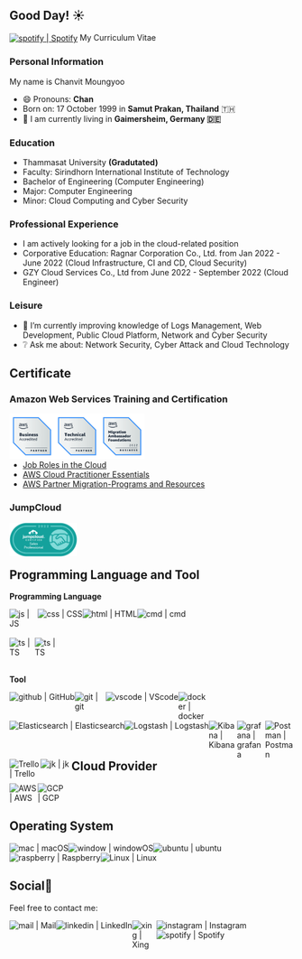 ## Good Day! :sunny:

[<img align="center" alt="spotify | Spotify" width="40px" src="https://cdn-icons-png.flaticon.com/128/2195/2195529.png" />](https://chanvitbkk.notion.site/Chanvit-Moungyoo-s-CV-985892df09054b45bae5ac51ceac49de?pvs=4)
My Curriculum Vitae
### Personal Information
My name is Chanvit Moungyoo
- 😄 Pronouns: **Chan**
- Born on: 17 October 1999 in **Samut Prakan, Thailand** 🇹🇭
- 🔭 I am currently living in **Gaimersheim, Germany 🇩🇪**

### Education
- Thammasat University **(Gradutated)**
- Faculty: Sirindhorn International Institute of Technology
- Bachelor of Engineering (Computer Engineering)
- Major: Computer Engineering
- Minor: Cloud Computing and Cyber Security

### Professional Experience
- I am actively looking for a job in the cloud-related position
- Corporative Education: Ragnar Corporation Co., Ltd. from Jan 2022 - June 2022 (Cloud Infrastructure, CI and CD, Cloud Security)
- GZY Cloud Services Co., Ltd from June 2022 - September 2022 (Cloud Engineer)

### Leisure
- 🌱 I’m currently improving knowledge of Logs Management, Web Development, Public Cloud Platform, Network and Cyber Security
- ❔ Ask me about: Network Security, Cyber Attack and Cloud Technology

## Certificate

### Amazon Web Services Training and Certification

[<img align="left" alt="aws | aws_accri_business" width="80px" src="Assets/AWS/badge2.png" />](https://www.credly.com/badges/a677e930-6cc3-4f1d-852a-698cfd17bd16/public_url)
[<img align="left" alt="aws | aws_accri_tech" width="80px" src="Assets/AWS/badge1.png" />](https://www.credly.com/badges/67cc11b6-3654-4b8b-9825-794a6bfb6cd0?source=linked_in_profile)
[<img align="left" alt="aws | aws_migration" width="80px" src="Assets/AWS/badge3.png" />](https://www.credly.com/badges/8fc09392-8f30-4b18-8ff2-5887fa2896f3/public_url) <br><br><br>
<br>
* [Job Roles in the Cloud](Assets/AWS/AWS_Certificate_3.pdf)
* [AWS Cloud Practitioner Essentials](Assets/AWS/AWS_Certificate_4pdf.pdf)
* [AWS Partner Migration-Programs and Resources](Assets/AWS/AWS_Certificate_5.pdf)


<!-- * Job Roles in the Cloud -->
<!-- * AWS Cloud Practitioner Essentials
* AWS Partner Migration-Programs and Resources -->
### JumpCloud
 [<img align="left" alt="jumpcloud | jumpcloud" width="120px" src="Assets/JumpCloud/Badge.png" />](https://university.jumpcloud.com/certificates/9uu3vrfagd)
<br>
<br>
<br>
## Programming Language and Tool

 **Programming Language**

<img align="left" alt="js | JS" width="50px" src="https://img.icons8.com/?size=512&id=108784&format=png" />

<img align="left" alt="css | CSS" width="px" src="https://img.icons8.com/color/48/000000/css3.png" />
<img align="left" alt="html | HTML" width="px" src="https://img.icons8.com/color/48/000000/source-code.png" />
<img align="left" alt="cmd | cmd" width="px" src="https://img.icons8.com/fluency/48/000000/console.png" /> <br> <br> <br>
<img align="left" alt="ts | TS" width="45px" src="https://img.icons8.com/?size=512&id=13441&format=png" />
<img align="left" alt="ts | TS" width="40px" src="https://cdn-icons-png.flaticon.com/128/5968/5968381.png" />


<br>
<br>
<br>


**Tool**

<img align="left" alt="github | GitHub" width="px" src="https://img.icons8.com/fluency/48/000000/github.png" />
<img align="left" alt="git | git" width="55px" src="https://img.icons8.com/?size=512&id=20906&format=png" />
<img align="left" alt="vscode | VScode" width="px" src="https://img.icons8.com/color/48/000000/visual-studio-code-2019.png" />

<img align="left" alt="docker | docker" width="55px" src="https://img.icons8.com/?size=512&id=22813&format=png" />
<img align="left" alt="Elasticsearch | Elasticsearch" width="px" src="https://img.icons8.com/color/48/000000/elasticsearch.png" />
<img align="left" alt="Logstash | Logstash" width="px" src="https://img.icons8.com/color/48/000000/logstash.png" />
<img align="left" alt="Kibana | Kibana" width="50px" src="https://img.icons8.com/?size=512&id=viVPreeQBfSH&format=png" />

<br>
<br>
<br>
<img align="left" alt="grafana | grafana" width="50px" src="https://img.icons8.com/?size=512&id=9uVrNMu3Zx1K&format=png" />
<img align="left" alt="Postman | Postman" width="50px" src="https://www.vectorlogo.zone/logos/getpostman/getpostman-icon.svg" />
<img align="left" alt="Trello | Trello" width="55px" src="https://img.icons8.com/?size=512&id=21049&format=png" />
<img align="left" alt="jk | jk" width="55px" src="https://img.icons8.com/?size=512&id=39292&format=png" />
<br>
<br>

## Cloud Provider
<img align="left" alt="AWS | AWS" width="50px" src="https://img.icons8.com/?size=512&id=33039&format=png" />
<img align="left" alt="GCP | GCP" width="50px" src="https://img.icons8.com/?size=512&id=20774&format=png" />

<br>
<br>

## Operating System

<img align="left" alt="mac | macOS" width="px" src="https://img.icons8.com/color/48/000000/mac-logo.png" />
<img align="left" alt="window | windowOS" width="px" src="https://img.icons8.com/color/50/000000/windows-10.png" />
<img align="left" alt="ubuntu | ubuntu" width="px" src="https://img.icons8.com/color/48/000000/ubuntu--v1.png" />
<img align="left" alt="raspberry | Raspberry" width="px" src="https://img.icons8.com/color/48/000000/raspberry-pi.png" />
<img align="left" alt="Linux | Linux" width="px" src="https://img.icons8.com/color/48/000000/linux--v1.png" />
<br><br>

## Social📱

Feel free to contact me:

[<img align="left" alt="mail | Mail" width="px" src="https://img.icons8.com/color/48/000000/apple-mail.png" />](mailto:chanvit.moungyoo@web.de)
[<img align="left" alt="linkedin | LinkedIn" width="px" src="https://img.icons8.com/fluency/48/000000/linkedin.png" />](https://www.linkedin.com/in/chanvitbkk/)
[<img align="left" alt="xing | Xing" width="43px" src="https://icon-library.com/images/xing-icon/xing-icon-6.jpg" />](https://www.xing.com/profile/Chanvit_Moungyoo)
[<img align="left" alt="instagram | Instagram" width="px" src="https://img.icons8.com/fluency/48/000000/instagram-new.png" />](https://www.instagram.com/ichbinchan.sh/)
[<img align="left" alt="spotify | Spotify" width="px" src="https://img.icons8.com/color/48/000000/spotify--v3.png" />](https://open.spotify.com/playlist/5kuWj9GkAIwU8cJ3rSQpGN?si=15090551fb6a4fe1/)
